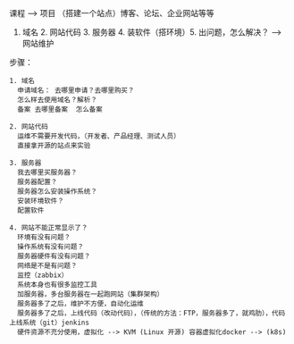  课程 --> 项目 （搭建一个站点）博客、论坛、企业网站等等

 1. 域名  2. 网站代码  3. 服务器  4. 装软件（搭环境）5. 出问题，怎么解决？ --> 网站维护

步骤：

	1. 域名
	  申请域名： 去哪里申请？去哪里购买？
	  怎么样去使用域名？解析？
	  备案 去哪里备案  怎么备案

	2. 网站代码
	  运维不需要开发代码，（开发者、产品经理、测试人员）
	  直接拿开源的站点来实验

	3. 服务器
	  我去哪里买服务器？
	  服务器配置？
	  服务器怎么安装操作系统？
	  安装环境软件？
	  配置软件

	4. 网站不能正常显示了？
	  环境有没有问题？
	  操作系统有没有问题？
	  服务器硬件有没有问题？
	  网络是不是有问题？
	  监控（zabbix）
	  系统本身也有很多监控工具
	  加服务器，多台服务器在一起跑网站（集群架构）
	  服务器多了之后，维护不方便，自动化运维
	  服务器多了之后，上线代码（改动代码），（传统的方法：FTP，服务器多了，就鸡肋），代码上线系统（git）jenkins
	  硬件资源不充分使用，虚拟化 --> KVM (Linux 开源) 容器虚拟化docker --> (k8s)	  





